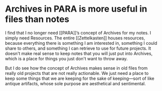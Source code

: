 # Archives in PARA is more useful in files than notes

I find that I no longer need [[PARA]]’s concept of Archives for my notes. I simply need Resources. The entire [[Zettelkasten]] houses resources, because everything there is something I am interested in, something I could share to others, and something I can retrieve to use for future projects. It doesn't make real sense to keep notes that you will just put into Archives, which is a place for things you just don't want to throw away.

But I do see how the concept of Archives makes sense in old files from really old projects that are not really actionable. We just need a place to keep some things that we are keeping for the sake of keeping—sort of like antique artifacts, whose sole purpose are aesthetical and sentimental.

